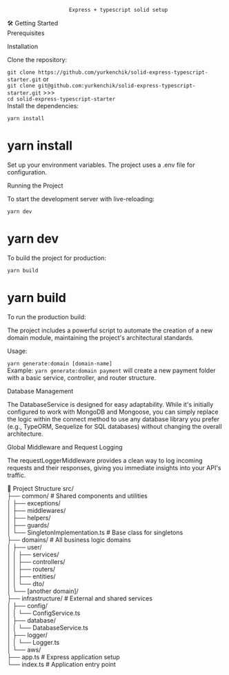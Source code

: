                         Express + typescript solid setup

🛠️ Getting Started   
Prerequisites

Installation

Clone the repository:

```git clone https://github.com/yurkenchik/solid-express-typescript-starter.git``` or  
```git clone git@github.com:yurkenchik/solid-express-typescript-starter.git```  >>>   
```cd solid-express-typescript-starter```  
Install the dependencies:

```yarn install```
# yarn install
Set up your environment variables. The project uses a .env file for configuration.

Running the Project

To start the development server with live-reloading:

```yarn dev```
# yarn dev
To build the project for production:

```yarn build```
# yarn build
To run the production build:

The project includes a powerful script to automate the creation of a new domain module, maintaining the project's architectural standards.

Usage:

```yarn generate:domain [domain-name]```  
Example: ```yarn generate:domain payment``` will create a new payment folder with a basic service, controller, and router structure.

Database Management

The DatabaseService is designed for easy adaptability. While it's initially configured to work with MongoDB and Mongoose, you can simply replace the logic within the connect method to use any database library you prefer (e.g., TypeORM, Sequelize for SQL databases) without changing the overall architecture.

Global Middleware and Request Logging

The requestLoggerMiddleware provides a clean way to log incoming requests and their responses, giving you immediate insights into your API's traffic.

📂 Project Structure
src/   
├── common/             # Shared components and utilities   
│   ├── exceptions/   
│   ├── middlewares/   
│   ├── helpers/   
│   ├── guards/   
│   └── SingletonImplementation.ts # Base class for singletons   
├── domains/            # All business logic domains   
│   ├── user/   
│   │   ├── services/   
│   │   ├── controllers/  
│   │   ├── routers/   
│   │   ├── entities/   
│   │   └── dto/   
│   └── [another domain]/   
├── infrastructure/    # External and shared services   
│   ├── config/   
│   │   └── ConfigService.ts    
│   ├── database/   
│   │   └── DatabaseService.ts   
│   ├── logger/    
│   │   └── Logger.ts    
│   └── aws/    
├── app.ts              # Express application setup    
└── index.ts            # Application entry point    